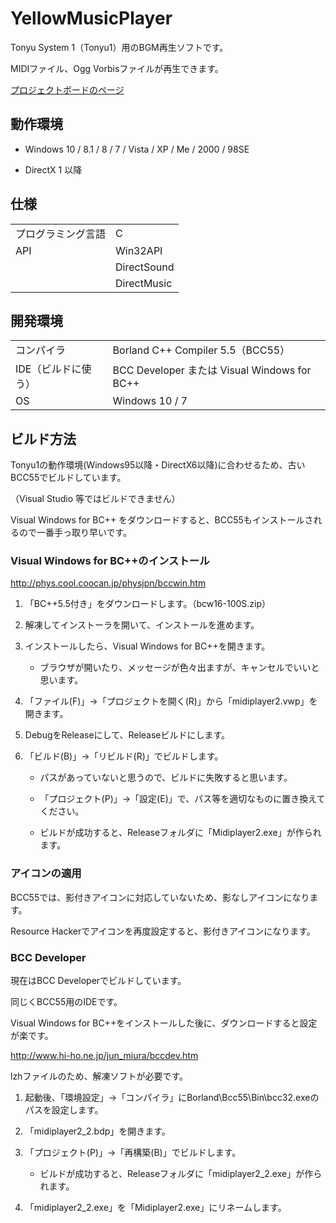 # YellowMusicPlayer

Tonyu System 1（Tonyu1）用のBGM再生ソフトです。

MIDIファイル、Ogg Vorbisファイルが再生できます。

[プロジェクトボードのページ](https://www.tonyu.jp/project/viewProject.cgi?mainkey=667&)

## 動作環境

- Windows 10 / 8.1 / 8 / 7 / Vista / XP / Me / 2000 / 98SE

- DirectX 1 以降

## 仕様

|||
-|-
|プログラミング言語|C|
|API|Win32API|
||DirectSound|
||DirectMusic|

## 開発環境

|||
-|-
|コンパイラ|Borland C++ Compiler 5.5（BCC55）|
|IDE（ビルドに使う）|BCC Developer または Visual Windows for BC++|
|OS|Windows 10 / 7|

## ビルド方法

Tonyu1の動作環境(Windows95以降・DirectX6以降)に合わせるため、古いBCC55でビルドしています。

（Visual Studio 等ではビルドできません）

Visual Windows for BC++ をダウンロードすると、BCC55もインストールされるので一番手っ取り早いです。

### Visual Windows for BC++のインストール

http://phys.cool.coocan.jp/physjpn/bccwin.htm

1. 「BC++5.5付き」をダウンロードします。（bcw16-100S.zip）

1. 解凍してインストーラを開いて、インストールを進めます。

1. インストールしたら、Visual Windows for BC++を開きます。

    - ブラウザが開いたり、メッセージが色々出ますが、キャンセルでいいと思います。

1. 「ファイル(F)」→「プロジェクトを開く(R)」から「midiplayer2.vwp」を開きます。

1. DebugをReleaseにして、Releaseビルドにします。

1. 「ビルド(B)」→「リビルド(R)」でビルドします。

    - パスがあっていないと思うので、ビルドに失敗すると思います。

    - 「プロジェクト(P)」→「設定(E)」で、パス等を適切なものに置き換えてください。

    - ビルドが成功すると、Releaseフォルダに「Midiplayer2.exe」が作られます。

### アイコンの適用
BCC55では、影付きアイコンに対応していないため、影なしアイコンになります。

Resource Hackerでアイコンを再度設定すると、影付きアイコンになります。

### BCC Developer

現在はBCC Developerでビルドしています。

同じくBCC55用のIDEです。

Visual Windows for BC++をインストールした後に、ダウンロードすると設定が楽です。

http://www.hi-ho.ne.jp/jun_miura/bccdev.htm

lzhファイルのため、解凍ソフトが必要です。

1. 起動後、「環境設定」→「コンパイラ」にBorland\Bcc55\Bin\bcc32.exeのパスを設定します。

1. 「midiplayer2_2.bdp」を開きます。

1. 「プロジェクト(P)」→「再構築(B)」でビルドします。

    - ビルドが成功すると、Releaseフォルダに「midiplayer2_2.exe」が作られます。

1. 「midiplayer2_2.exe」を「Midiplayer2.exe」にリネームします。
